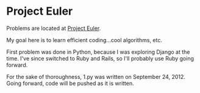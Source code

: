 <h1>Project Euler</h1>
<p>Problems are located at <a href="http://projecteuler.net/">Project Euler</a>.</p>
<p>My goal here is to learn efficient coding...cool algorithms, etc.</p>
<p>First problem was done in Python, because I was exploring Django at the time. I've since switched to Ruby and Rails, so I'll probably use Ruby going forward.</p>
<p>For the sake of thoroughness, 1.py was written on September 24, 2012. Going forward, code will be pushed as it is written.</p>
